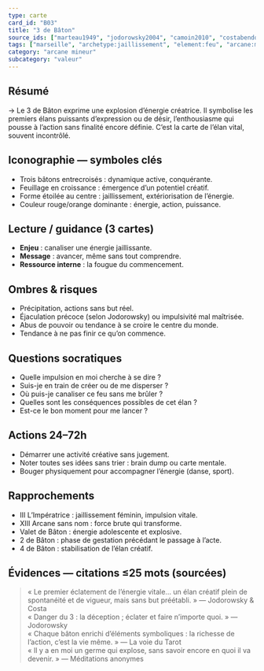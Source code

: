 ```yaml
---
type: carte
card_id: "B03"
title: "3 de Bâton"
source_ids: ["marteau1949", "jodorowsky2004", "camoin2010", "costabendov2008", "delcamp1997", "nadolny2020", "jung1964", "meditations-anonymes", "tarot-archetypal-journey"]
tags: ["marseille", "archetype:jaillissement", "element:feu", "arcane:mineur"]
category: "arcane mineur"
subcategory: "valeur"
---
```


## Résumé
→ Le 3 de Bâton exprime une explosion d’énergie créatrice. Il symbolise les premiers élans puissants d’expression ou de désir, l’enthousiasme qui pousse à l’action sans finalité encore définie. C’est la carte de l’élan vital, souvent incontrôlé.

## Iconographie — symboles clés
- Trois bâtons entrecroisés : dynamique active, conquérante.
- Feuillage en croissance : émergence d’un potentiel créatif.
- Forme étoilée au centre : jaillissement, extériorisation de l’énergie.
- Couleur rouge/orange dominante : énergie, action, puissance.

## Lecture / guidance (3 cartes)
- **Enjeu** : canaliser une énergie jaillissante.
- **Message** : avancer, même sans tout comprendre.
- **Ressource interne** : la fougue du commencement.

## Ombres & risques
- Précipitation, actions sans but réel.
- Éjaculation précoce (selon Jodorowsky) ou impulsivité mal maîtrisée.
- Abus de pouvoir ou tendance à se croire le centre du monde.
- Tendance à ne pas finir ce qu’on commence.

## Questions socratiques
- Quelle impulsion en moi cherche à se dire ?
- Suis-je en train de créer ou de me disperser ?
- Où puis-je canaliser ce feu sans me brûler ?
- Quelles sont les conséquences possibles de cet élan ?
- Est-ce le bon moment pour me lancer ?

## Actions 24–72h
- Démarrer une activité créative sans jugement.
- Noter toutes ses idées sans trier : brain dump ou carte mentale.
- Bouger physiquement pour accompagner l’énergie (danse, sport).

## Rapprochements
- III L’Impératrice : jaillissement féminin, impulsion vitale.
- XIII Arcane sans nom : force brute qui transforme.
- Valet de Bâton : énergie adolescente et explosive.
- 2 de Bâton : phase de gestation précédant le passage à l’acte.
- 4 de Bâton : stabilisation de l’élan créatif.

## Évidences — citations ≤25 mots (sourcées)
> « Le premier éclatement de l’énergie vitale… un élan créatif plein de spontanéité et de vigueur, mais sans but préétabli. » — Jodorowsky & Costa  
> « Danger du 3 : la déception ; éclater et faire n’importe quoi. » — Jodorowsky  
> « Chaque bâton enrichi d’éléments symboliques : la richesse de l’action, c’est la vie même. » — La voie du Tarot  
> « Il y a en moi un germe qui explose, sans savoir encore en quoi il va devenir. » — Méditations anonymes